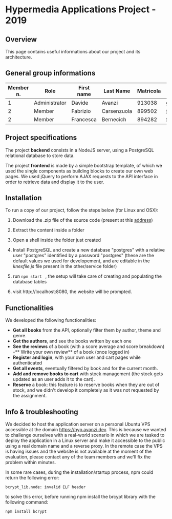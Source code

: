 # Hypermedia Applications Project - 2019

## Overview
This page contains useful informations about our project and its architecture.

## General group informations

| Member n.     | Role           | First name | Last Name | Matricola | Email Address |
| ------------- | -------------  | ---------- | --------- | --------- | ------------- |
| 1             | Administrator | Davide     | Avanzi    | 913038    | davide1.avanzi@mail.polimi.it |
| 2     | Member  | Fabrizio | Carsenzuola | 899502 | fabrizio.carsenzuola@mail.polimi.it |
| 2     | Member  | Francesca | Bernecich | 894282 | francesca.bernecich@mail.polimi.it |

## Project specifications

The project **backend** consists in a NodeJS server, using a PostgreSQL relational database to store data.

The project **frontend** is made by a simple bootstrap template, of which we used the single components as building blocks to create our own web pages. We used jQuery to perform AJAX requests to the API interface in order to retrieve data and display it to the user.

## Installation

To run a copy of our project, follow the steps below (for Linux and OSX):

1. Download the .zip file of the source code (present at this [address](https://hyp.avanzi.dev/backend/source.zip))
2. Extract the content inside a folder
3. Open a shell inside the folder just created
4. Install PostgreSQL and create a new database "postgres" with a relative user "postgres" identified by a password "postgres" (these are the default values we used for developement, and are editable in the *knexfile.js* file present in the other/service folder)

5. run  ```npm start ``` , the setup will take care of creating and populating the database tables
6. visit http://localhost:8080, the website will be prompted.


## Functionalities

We developed the following functionalities:

  - **Get all books** from the API, optionally filter them by author, theme and genre.
  - **Get the authors**, and see the books written by each one
  - **See the reviews** of a book (with a score average and score breakdown)
  -** Write your own review** of a book (once logged in)
  - **Register and login**, with your own user and cart pages while authenticated
  - **Get all events**, eventually filtered by book and for the current month.
  - **Add and remove books to cart** with stock management (the stock gets updated as an user adds it to the cart).
  - **Reserve** a book: this feature is to reserve books when they are out of stock, and we didn't develop it completely as it was not requested by the assignment.
  
## Info & troubleshooting

We decided to host the application server on a personal Ubuntu VPS accessible at the domain https://hyp.avanzi.dev. This is because we wanted to challenge ourselves with a real-world scenario in which we are tasked to deploy the application in a Linux server and make it accessible to the public using a real domain name and a reverse proxy. In the remote case the VPS is having issues and the website is not available at the moment of the evaluation, please contact any of the team members and we'll fix the problem within minutes.


In some rare cases, during the installation/startup process, npm could return the following error:

```
bcrypt_lib.node: invalid ELF header
```
to solve this error, before running npm install the brcypt library with the following command:
```
npm install bcrypt
```